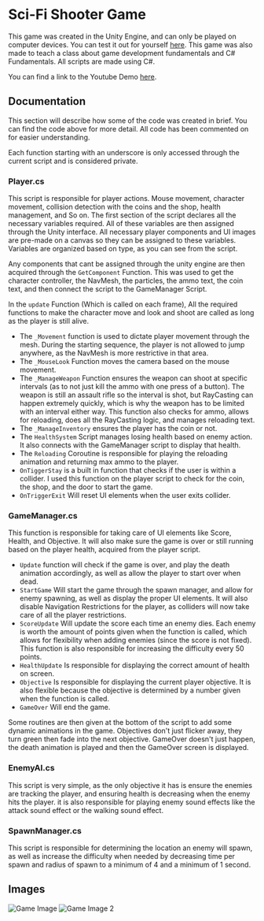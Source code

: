 # Sci-Fi Shooter Game

This game was created in the Unity Engine, and can only be played on computer devices. You can test it out for yourself [here](https://drive.google.com/file/d/1bAyWLWmLj8xMiGGk3SZAh4v5HWnL1kmV/view?usp=sharing). This game was also made to teach a class about game development fundamentals and C# Fundamentals. All scripts are made using C#.

You can find a link to the Youtube Demo [here](https://youtu.be/UkZGW-gn39k).

## Documentation

This section will describe how some of the code was created in brief. You can find the code above for more detail. All code has been commented on for easier understanding.

Each function starting with an underscore is only accessed through the current script and is considered private.

### Player.cs

This script is responsible for player actions. Mouse movement, character movement, collision detection with the coins and the shop, health management, and So on. The first section of the script declares all the necessary variables required. All of these variables are then assigned through the Unity interface. All necessary player components and UI images are pre-made on a canvas so they can be assigned to these variables. Variables are organized based on type, as you can see from the script.

Any components that cant be assigned through the unity engine are then acquired through the `GetComponent` Function. This was used to get the character controller, the NavMesh, the particles, the ammo text, the coin text, and then connect the script to the GameManager Script.

In the `update` Function (Which is called on each frame), All the required functions to make the character move and look and shoot are called as long as the player is still alive.

* The `_Movement` function is used to dictate player movement through the mesh. During the starting sequence, the player is not allowed to jump anywhere, as the NavMesh is more restrictive in that area.
* The `_MouseLook` Function moves the camera based on the mouse movement.
* The `_ManageWeapon` Function ensures the weapon can shoot at specific intervals (as to not just kill the ammo with one press of a button). The weapon is still an assault rifle so the interval is shot, but RayCasting can happen extremely quickly, which is why the weapon has to be limited with an interval either way. This function also checks for ammo, allows for reloading, does all the RayCasting logic, and manages reloading text.
* The `_ManageInventory` ensures the player has the coin or not.
* The `HealthSystem` Script manages losing health based on enemy action. It also connects with the GameManager script to display that health.
* The `Reloading` Coroutine is responsible for playing the reloading animation and returning max ammo to the player.
* `OnTiggerStay` is a built in function that checks if the user is within a collider. I used this function on the player script to check for the coin, the shop, and the door to start the game.
* `OnTriggerExit` Will reset UI elements when the user exits collider.

### GameManager.cs

This function is responsible for taking care of UI elements like Score, Health, and Objective. It will also make sure the game is over or still running based on the player health, acquired from the player script.

* `Update` function will check if the game is over, and play the death animation accordingly, as well as allow the player to start over when dead.
* `StartGame` Will start the game through the spawn manager, and allow for enemy spawning, as well as display the proper UI elements. It will also disable Navigation Restrictions for the player, as colliders will now take care of all the player restrictions.
* `ScoreUpdate` Will update the score each time an enemy dies. Each enemy is worth the amount of points given when the function is called, which allows for flexibility when adding enemies (since the score is not fixed). This function is also responsible for increasing the difficulty every 50 points.
* `HealthUpdate` Is responsible for displaying the correct amount of health on screen.
* `Objective` Is responsible for displaying the current player objective. It is also flexible because the objective is determined by a number given when the function is called.
* `GameOver` Will end the game.

Some routines are then given at the bottom of the script to add some dynamic animations in the game. Objectives don't just flicker away, they turn green then fade into the next objective. GameOver doesn't just happen, the death animation is played and then the GameOver screen is displayed.

### EnemyAI.cs

This script is very simple, as the only objective it has is ensure the enemies are tracking the player, and ensuring health is decreasing when the enemy hits the player. it is also responsible for playing enemy sound effects like the attack sound effect or the walking sound effect.

### SpawnManager.cs

This script is responsible for determining the location an enemy will spawn, as well as increase the difficulty when needed by decreasing time per spawn and radius of spawn to a minimum of 4 and a minimum of 1 second.

## Images
![Game Image](../../../../_Images/Sci-fi%20Shooter%201.png)
![Game Image 2](../../../../_Images/Sci-fi%20Shooter%202.png)
